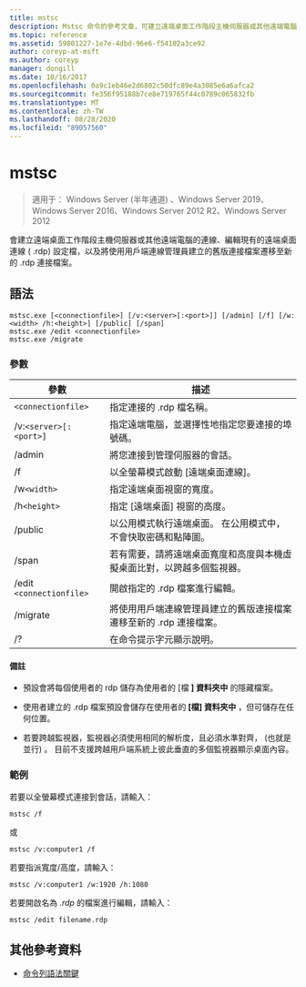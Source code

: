 ```yaml
---
title: mstsc
description: Mstsc 命令的參考文章，可建立遠端桌面工作階段主機伺服器或其他遠端電腦的連線、編輯現有的遠端桌面連線 ( .rdp) 設定檔，以及將使用用戶端連線管理員建立的舊版連接檔案遷移至新的 .rdp 連接檔案。
ms.topic: reference
ms.assetid: 59801227-1e7e-4dbd-96e6-f54102a3ce92
author: coreyp-at-msft
ms.author: coreyp
manager: dongill
ms.date: 10/16/2017
ms.openlocfilehash: 0a9c1eb46e2d6802c50dfc89e4a3085e6a6afca2
ms.sourcegitcommit: fe356f95188b7ce8e719765f44c0789c065832fb
ms.translationtype: MT
ms.contentlocale: zh-TW
ms.lasthandoff: 08/28/2020
ms.locfileid: "89057560"
---
```

# <a name="mstsc"></a>mstsc

> 適用于： Windows Server (半年通道) 、Windows Server 2019、Windows Server 2016、Windows Server 2012 R2、Windows Server 2012

會建立遠端桌面工作階段主機伺服器或其他遠端電腦的連線、編輯現有的遠端桌面連線 ( .rdp) 設定檔，以及將使用用戶端連線管理員建立的舊版連接檔案遷移至新的 .rdp 連接檔案。

## <a name="syntax"></a>語法

```
mstsc.exe [<connectionfile>] [/v:<server>[:<port>]] [/admin] [/f] [/w:<width> /h:<height>] [/public] [/span]
mstsc.exe /edit <connectionfile>
mstsc.exe /migrate
```

### <a name="parameters"></a>參數

| 參數 | 描述 |
| --------- | ------------|
| `<connectionfile>` | 指定連接的 .rdp 檔名稱。 |
| /v:`<server>[:<port>]` | 指定遠端電腦，並選擇性地指定您要連接的埠號碼。 |
| /admin | 將您連接到管理伺服器的會話。 |
| /f | 以全螢幕模式啟動 [遠端桌面連線]。 |
| /w`<width>` | 指定遠端桌面視窗的寬度。 |
| /h`<height>` | 指定 [遠端桌面] 視窗的高度。 |
| /public | 以公用模式執行遠端桌面。 在公用模式中，不會快取密碼和點陣圖。 |
| /span | 若有需要，請將遠端桌面寬度和高度與本機虛擬桌面比對，以跨越多個監視器。 |
| /edit `<connectionfile>` | 開啟指定的 .rdp 檔案進行編輯。 |
| /migrate | 將使用用戶端連線管理員建立的舊版連接檔案遷移至新的 .rdp 連接檔案。 |
| /? | 在命令提示字元顯示說明。 |

#### <a name="remarks"></a>備註

- 預設會將每個使用者的 rdp 儲存為使用者的 [檔 **] 資料夾中** 的隱藏檔案。

- 使用者建立的 .rdp 檔案預設會儲存在使用者的 **[檔] 資料夾中** ，但可儲存在任何位置。

- 若要跨越監視器，監視器必須使用相同的解析度，且必須水準對齊， (也就是並行) 。 目前不支援跨越用戶端系統上彼此垂直的多個監視器顯示桌面內容。

### <a name="examples"></a>範例

若要以全螢幕模式連接到會話，請輸入：

```
mstsc /f
```
或
```
mstsc /v:computer1 /f
```
若要指派寬度/高度，請輸入：

```
mstsc /v:computer1 /w:1920 /h:1080
```
若要開啟名為 *.rdp* 的檔案進行編輯，請輸入：

```
mstsc /edit filename.rdp
```

## <a name="additional-references"></a>其他參考資料

- [命令列語法關鍵](command-line-syntax-key.md)
